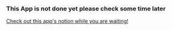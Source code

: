 ### This App is not done yet please check some time later

[Check out this app's notion while you are waiting!](https://thecodingsage.notion.site/thecodingsage/db8a606268f34afd8d6cc6fbf08d8223?v=f36e2764456e495fbaf4e51ba157defb)
